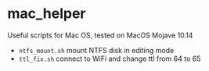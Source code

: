 # mac_helper
Useful scripts for Mac OS, tested on MacOS Mojave 10.14
- `ntfs_mount.sh` mount NTFS disk in editing mode
- `ttl_fix.sh` connect to WiFi and change ttl from 64 to 65